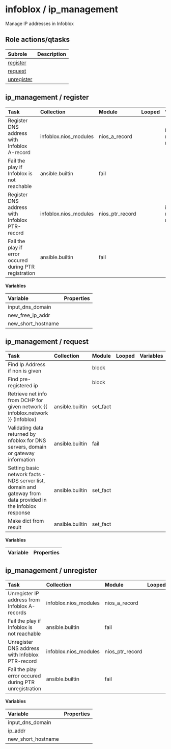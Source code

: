 # infoblox / ip_management 
Manage IP addresses in Infoblox  
  






## Role actions/qtasks

| Subrole | Description |
| :------ | :---------- |
| [register](#ip_management--register) |  |
| [request](#ip_management--request) |  |
| [unregister](#ip_management--unregister) |  |



## ip_management / register

| Task | Collection | Module | Looped | Variables |
| :--- | :--------- | :----- | :----- | :-------- |
| Register DNS address with Infoblox A-record | infoblox.nios_modules | nios_a_record |  | input_dns_domain, new_free_ip_addr, new_short_hostname |
| Fail the play if Infoblox is not reachable | ansible.builtin | fail |  |  |
| Register DNS address with Infoblox PTR-record | infoblox.nios_modules | nios_ptr_record |  | input_dns_domain, new_free_ip_addr, new_short_hostname |
| Fail the play if error occured during PTR registration | ansible.builtin | fail |  |  |


**Variables**

| Variable | Properties |
| :------- | :--------- |
| input_dns_domain |  |
| new_free_ip_addr |  |
| new_short_hostname |  |



## ip_management / request

| Task | Collection | Module | Looped | Variables |
| :--- | :--------- | :----- | :----- | :-------- |
| Find Ip Address if non is given |  | block |  |  |
| Find pre-registered ip |  | block |  |  |
| Retrieve net info from DCHP for given network {{ infoblox.network }} (Infoblox) | ansible.builtin | set_fact |  |  |
| Validating data returned by nfoblox for DNS servers, domain or gateway information | ansible.builtin | fail |  |  |
| Setting basic network facts - NDS server list, domain and gateway from data provided in the Infoblox response | ansible.builtin | set_fact |  |  |
| Make dict from result | ansible.builtin | set_fact |  |  |


**Variables**

| Variable | Properties |
| :------- | :--------- |



## ip_management / unregister

| Task | Collection | Module | Looped | Variables |
| :--- | :--------- | :----- | :----- | :-------- |
| Unregister IP address from Infoblox A-records | infoblox.nios_modules | nios_a_record |  | input_dns_domain, ip_addr, new_short_hostname |
| Fail the play if Infoblox is not reachable | ansible.builtin | fail |  |  |
| Unregister DNS address with Infoblox PTR-record | infoblox.nios_modules | nios_ptr_record |  | input_dns_domain, ip_addr, new_short_hostname |
| Fail the play error occured during PTR unregistration | ansible.builtin | fail |  |  |


**Variables**

| Variable | Properties |
| :------- | :--------- |
| input_dns_domain |  |
| ip_addr |  |
| new_short_hostname |  |




